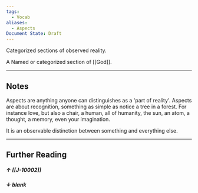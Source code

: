 ```yaml
---
tags:
  - Vocab
aliases:
  - Aspects
Document State: Draft
---
```

Categorized sections of observed reality. 

A Named or categorized section of [[God]].
- - -
## Notes
Aspects are anything anyone can distinguishes as a 'part of reality'. Aspects are about recognition, something as simple as notice a tree in a forest.
For instance love, but also a chair, a human, all of humanity, the sun, an atom, a thought, a memory, even your imagination. 

It is an observable distinction between something and everything else.
- - -
## Further Reading
##### ↑ [[J-10002]]
##### ↓ _blank_
